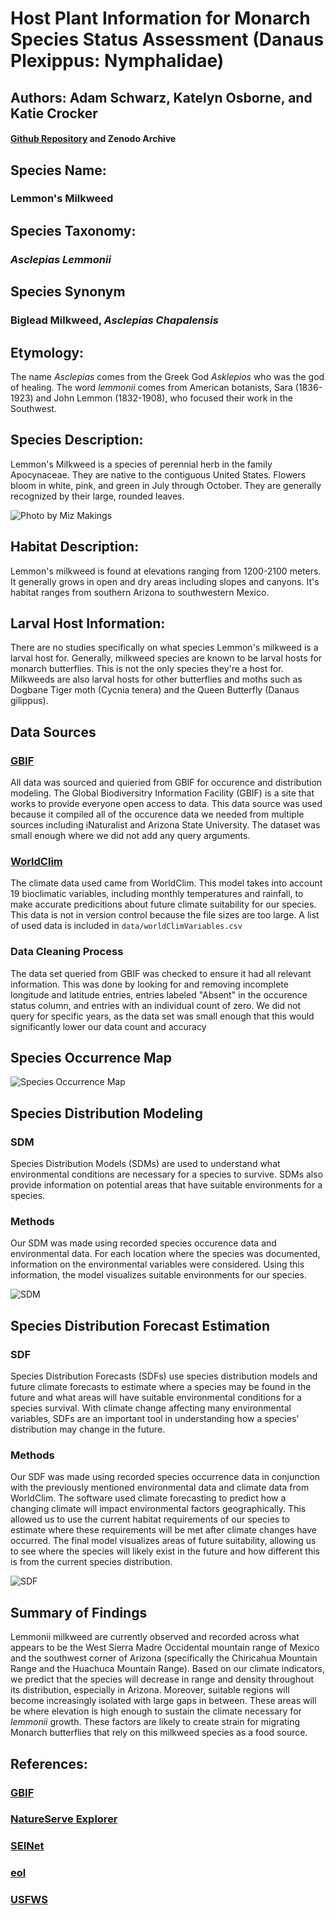 # **Host Plant Information for Monarch Species Status Assessment (Danaus Plexippus: Nymphalidae)**

## Authors: Adam Schwarz, Katelyn Osborne, and Katie Crocker

#### [Github Repository](https://github.com/BiodiversityDataScienceCorp/lemmonheads-mapping) and Zenodo Archive

## Species Name:

### Lemmon's Milkweed

## Species Taxonomy:

### *Asclepias Lemmonii*

## Species Synonym

### Biglead Milkweed, *Asclepias Chapalensis*

## Etymology:

The name *Asclepias* comes from the Greek God *Asklepios* who was the god of healing. The word *lemmonii* comes from American botanists, Sara (1836-1923) and John Lemmon (1832-1908), who focused their work in the Southwest.

## Species Description:

Lemmon's Milkweed is a species of perennial herb in the family Apocynaceae. They are native to the contiguous United States. Flowers bloom in white, pink, and green in July through October. They are generally recognized by their large, rounded leaves.

![Photo by Miz Makings](https://storage.idigbio.org/portals/seinet/arizona/Apocynaceae/201708/IMG_2399_-_Asclepias_lemmonii-_1503375324.jpg)

## Habitat Description:

Lemmon's milkweed is found at elevations ranging from 1200-2100 meters. It generally grows in open and dry areas including slopes and canyons. It's habitat ranges from southern Arizona to southwestern Mexico.

## Larval Host Information:

There are no studies specifically on what species Lemmon's milkweed is a larval host for. Generally, milkweed species are known to be larval hosts for monarch butterflies. This is not the only species they're a host for. Milkweeds are also larval hosts for other butterflies and moths such as Dogbane Tiger moth (Cycnia tenera) and the Queen Butterfly (Danaus gilippus).

## Data Sources

### [GBIF](https://www.gbif.org/species/3170287)

All data was sourced and quieried from GBIF for occurence and distribution modeling. The Global Biodiversitry Information Facility (GBIF) is a site that works to provide everyone open access to data. This data source was used because it compiled all of the occurence data we needed from multiple sources including iNaturalist and Arizona State University. The dataset was small enough where we did not add any query arguments.

### [WorldClim](https://www.worldclim.org/data/bioclim.html)

The climate data used came from WorldClim. This model takes into account 19 bioclimatic variables, including monthly temperatures and rainfall, to make accurate predicitions about future climate suitability for our species. This data is not in version control because the file sizes are too large. A list of used data is included in `data/worldClimVariables.csv`

### Data Cleaning Process

The data set queried from GBIF was checked to ensure it had all relevant information. This was done by looking for and removing incomplete longitude and latitude entries, entries labeled "Absent" in the occurence status column, and entries with an individual count of zero. We did not query for specific years, as the data set was small enough that this would significantly lower our data count and accuracy

## Species Occurrence Map

![Species Occurrence Map](https://raw.githubusercontent.com/BiodiversityDataScienceCorp/lemmonheads-mapping/main/output/occurence_map.jpg)

## Species Distribution Modeling

### SDM

Species Distribution Models (SDMs) are used to understand what environmental conditions are necessary for a species to survive. SDMs also provide information on potential areas that have suitable environments for a species.

### Methods

Our SDM was made using recorded species occurence data and environmental data. For each location where the species was documented, information on the environmental variables were considered. Using this information, the model visualizes suitable environments for our species.

![SDM](https://raw.githubusercontent.com/BiodiversityDataScienceCorp/lemmonheads-mapping/main/output/current-sdm-map.png)

## Species Distribution Forecast Estimation

### SDF

Species Distribution Forecasts (SDFs) use species distribution models and future climate forecasts to estimate where a species may be found in the future and what areas will have suitable environmental conditions for a species survival. With climate change affecting many environmental variables, SDFs are an important tool in understanding how a species' distribution may change in the future.

### Methods

Our SDF was made using recorded species occurrence data in conjunction with the previously mentioned environmental data and climate data from WorldClim. The software used climate forecasting to predict how a changing climate will impact environmental factors geographically. This allowed us to use the current habitat requirements of our species to estimate where these requirements will be met after climate changes have occurred. The final model visualizes areas of future suitability, allowing us to see where the species will likely exist in the future and how different this is from the current species distribution.

![SDF](https://raw.githubusercontent.com/BiodiversityDataScienceCorp/lemmonheads-mapping/main/output/lemmonii-single-current-future-sdm.jpg)

## Summary of Findings

Lemmonii milkweed are currently observed and recorded across what appears to be the West Sierra Madre Occidental mountain range of Mexico and the southwest corner of Arizona (specifically the Chiricahua Mountain Range and the Huachuca Mountain Range). Based on our climate indicators, we predict that the species will decrease in range and density throughout its distribution, especially in Arizona. Moreover, suitable regions will become increasingly isolated with large gaps in between. These areas will be where elevation is high enough to sustain the climate necessary for *lemmonii* growth. These factors are likely to create strain for migrating Monarch butterflies that rely on this milkweed species as a food source. 

## References:

### [GBIF](https://www.gbif.org/species/3170287)

### [NatureServe Explorer](https://explorer.natureserve.org/Taxon/ELEMENT_GLOBAL.2.131047/Asclepias_lemmonii)

### [SEINet](https://swbiodiversity.org/seinet/taxa/index.php?taxon=3763)

### [eol](https://eol.org/pages/586616)

### [USFWS](https://www.xerces.org/sites/default/files/2018-05/17-031_02_XercesSoc_Milkweeds-Conservation-Guide_web.pdf)
